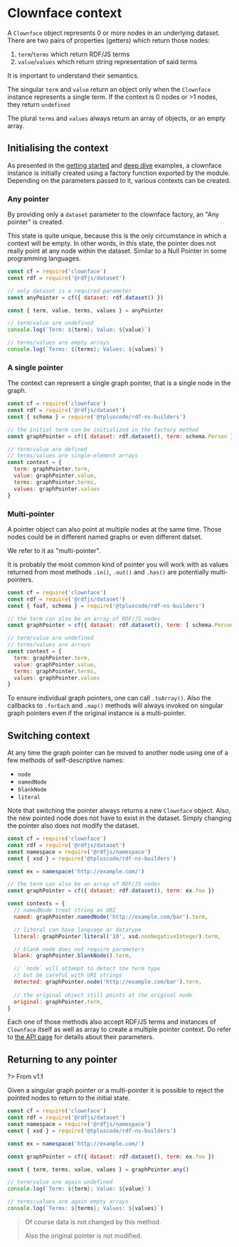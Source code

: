 # Clownface context

A `Clownface` object represents 0 or more nodes in an underlying dataset. There are two pairs of properties (getters) which return those nodes:

1. `term`/`terms` which return RDF/JS terms
3. `value`/`values` which return string representation of said terms

It is important to understand their semantics.

The singular `term` and `value` return an object only when the `Clownface` instance represents a single term. If the context is 0 nodes or >1 nodes, they return `undefined`

The plural `terms` and `values` always return an array of objects, or an empty array.

## Initialising the context

As presented in the [getting started](/) and [deep dive](deep-dive.md) examples, a clownface instance is initially created using a factory function exported by the module. Depending on the parameters passed to it, various contexts can be created.

### Any pointer

By providing only a `dataset` parameter to the clownface factory, an "Any pointer" is created.

This state is quite unique, because this is the only circumstance in which a context will be empty. In other words, in this state, the pointer does not really point at any node within the dataset. Similar to a Null Pointer in some programming languages.

<run-kit>

```js
const cf = require('clownface')
const rdf = require('@rdfjs/dataset')

// only dataset is a required parameter
const anyPointer = cf({ dataset: rdf.dataset() })

const { term, value, terms, values } = anyPointer

// term/value are undefined
console.log(`Term: ${term}; Value: ${value}`)

// terms/values are empty arrays
console.log(`Terms: ${terms}; Values: ${values}`)
```

</run-kit>

### A single pointer

The context can represent a single graph pointer, that is a single node in the graph.

<run-kit>

```js
const cf = require('clownface')
const rdf = require('@rdfjs/dataset')
const { schema } = require('@tpluscode/rdf-ns-builders')

// the initial term can be initialized in the factory method
const graphPointer = cf({ dataset: rdf.dataset(), term: schema.Person })

// term/value are defined
// terms/values are single-element arrays
const context = {
  term: graphPointer.term,
  value: graphPointer.value,
  terms: graphPointer.terms,
  values: graphPointer.values
}
```

</run-kit>

### Multi-pointer

A pointer object can also point at multiple nodes at the same time. Those nodes could be in different named graphs or even different datset.

We refer to it as "multi-pointer".

It is probably the most common kind of pointer you will work with as values returned from most methods `.in()`, `.out()` and `.has()` are potentially multi-pointers.

<run-kit>

```js
const cf = require('clownface')
const rdf = require('@rdfjs/dataset')
const { foaf, schema } = require('@tpluscode/rdf-ns-builders')

// the term can also be an array of RDF/JS nodes
const graphPointer = cf({ dataset: rdf.dataset(), term: [ schema.Person, foaf.Person ] })

// term/value are undefined
// terms/values are arrays
const context = {
  term: graphPointer.term,
  value: graphPointer.value,
  terms: graphPointer.terms,
  values: graphPointer.values
}
```

</run-kit>

To ensure individual graph pointers, one can call `.toArray()`. Also the callbacks to `.forEach` and `.map()` methods will always invoked on singular graph pointers even if the original instance is a multi-pointer.

## Switching context

At any time the graph pointer can be moved to another node using one of a few methods of self-descriptive names:

- `node`
- `namedNode`
- `blankNode`
- `literal`

Note that switching the pointer always returns a new `Clownface` object. Also, the new pointed node does not have to exist in the dataset. Simply changing the pointer also does not modify the dataset.

<run-kit>

```js
const cf = require('clownface')
const rdf = require('@rdfjs/dataset')
const namespace = require('@rdfjs/namespace')
const { xsd } = require('@tpluscode/rdf-ns-builders')

const ex = namespace('http://example.com/')

// the term can also be an array of RDF/JS nodes
const graphPointer = cf({ dataset: rdf.dataset(), term: ex.foo })

const contexts = {
  // namedNode treat string as URI
  named: graphPointer.namedNode('http://example.com/bar').term,

  // literal can have language or datatype
  literal: graphPointer.literal('10', xsd.nonNegativeInteger).term,

  // blank node does not require parameters
  blank: graphPointer.blankNode().term,

  // `node` will attempt to detect the term type
  // but be careful with URI strings
  detected: graphPointer.node('http://example.com/bar').term,
    
  // the original object still points at the original node
  original: graphPointer.term,
}
```

</run-kit>

Each one of those methods also accept RDF/JS terms and instances of `Clownface` itself as well as array to create a multiple pointer context. Do refer to [the API page](api.md) for details about their parameters.

## Returning to any pointer

?> From v1.1

Given a singular graph pointer or a multi-pointer it is possible to reject the pointed nodes to return to the initial state.

<run-kit>

```js
const cf = require('clownface')
const rdf = require('@rdfjs/dataset')
const namespace = require('@rdfjs/namespace')
const { xsd } = require('@tpluscode/rdf-ns-builders')

const ex = namespace('http://example.com/')

const graphPointer = cf({ dataset: rdf.dataset(), term: ex.foo })

const { term, terms, value, values } = graphPointer.any()

// term/value are again undefined
console.log(`Term: ${term}; Value: ${value}`)

// terms/values are again empty arrays
console.log(`Terms: ${terms}; Values: ${values}`)
```

</run-kit>

> Of course data is not changed by this method.
>
> Also the original pointer is not modified.
